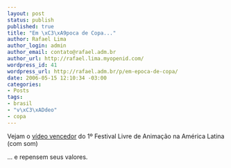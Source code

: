 ```yaml
--- 
layout: post
status: publish
published: true
title: "Em \xC3\xA9poca de Copa..."
author: Rafael Lima
author_login: admin
author_email: contato@rafael.adm.br
author_url: http://rafael.lima.myopenid.com/
wordpress_id: 41
wordpress_url: http://rafael.adm.br/p/em-epoca-de-copa/
date: 2006-05-15 12:10:34 -03:00
categories: 
- Posts
tags: 
- brasil
- "v\xC3\xADdeo"
- copa
---
```

Vejam o <a target="_blank" href="http://www.laboratoriodedesenhos.com.br/corrente_page.htm">vídeo vencedor</a> do 1º Festival Livre de Animação na  América Latina (com som)

... e repensem seus valores.
